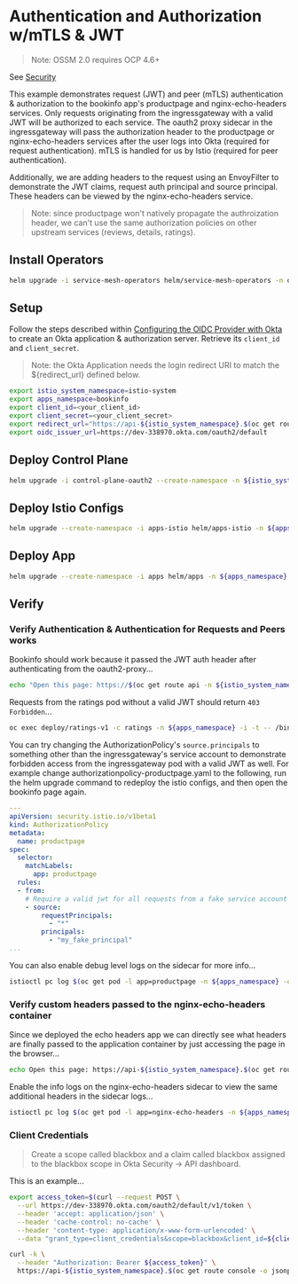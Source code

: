 # Authentication and Authorization w/mTLS & JWT

> Note: OSSM 2.0 requires OCP 4.6+

See [Security](https://istio.io/v1.6/docs/reference/config/security/)

This example demonstrates request (JWT) and peer (mTLS) authentication & authorization to the bookinfo app's productpage and nginx-echo-headers services. Only requests originating from the ingressgateway with a valid JWT will be authorized to each service. The oauth2 proxy sidecar in the ingressgateway will pass the authorization header to the productpage or nginx-echo-headers services after the user logs into Okta (required for request authentication). mTLS is handled for us by Istio (required for peer authentication).

Additionally, we are adding headers to the request using an EnvoyFilter to demonstrate the JWT claims, request auth principal and source principal. These headers can be viewed by the nginx-echo-headers service.

> Note: since productpage won't natively propagate the authroization header, we can't use the same authorization policies on other upstream services (reviews, details, ratings).

## Install Operators

```sh
helm upgrade -i service-mesh-operators helm/service-mesh-operators -n openshift-operators
```

## Setup

Follow the steps described within [Configuring the OIDC Provider with Okta](https://github.com/trevorbox/oauth2-proxy/blob/update-okta-doc/docs/2_auth.md#configuring-the-oidc-provider-with-okta) to create an Okta application & authorization server. Retrieve its `client_id` and `client_secret`.

> Note: the Okta Application needs the login redirect URI to match the ${redirect_url} defined below.

```sh
export istio_system_namespace=istio-system
export apps_namespace=bookinfo
export client_id=<your_client_id>
export client_secret=<your_client_secret>
export redirect_url="https://api-${istio_system_namespace}.$(oc get route console -o jsonpath={.status.ingress[0].routerCanonicalHostname} -n openshift-console)/oauth2/callback"
export oidc_issuer_url=https://dev-338970.okta.com/oauth2/default
```

## Deploy Control Plane

```sh
helm upgrade -i control-plane-oauth2 --create-namespace -n ${istio_system_namespace} --set client_id=${client_id} --set client_secret=${client_secret} --set redirect_url=${redirect_url} helm/control-plane-oauth2 --set oidc_issuer_url=${oidc_issuer_url}
```

## Deploy Istio Configs

```sh
helm upgrade --create-namespace -i apps-istio helm/apps-istio -n ${apps_namespace} --set control_plane.ingressgateway.host=$(oc get route api -n ${istio_system_namespace} -o jsonpath={'.spec.host'}) --set control_plane.namespace=${istio_system_namespace} --set oidc_issuer_url=${oidc_issuer_url}
```

## Deploy App

```sh
helm upgrade --create-namespace -i apps helm/apps -n ${apps_namespace}
```

## Verify

### Verify Authentication & Authentication for Requests and Peers works

Bookinfo should work because it passed the JWT auth header after authenticating from the oauth2-proxy...

```sh
echo "Open this page: https://$(oc get route api -n ${istio_system_namespace} -o jsonpath={'.spec.host'})/productpage"
```

Requests from the ratings pod without a valid JWT should return `403 Forbidden`...

```sh
oc exec deploy/ratings-v1 -c ratings -n ${apps_namespace} -i -t -- /bin/bash -c "curl -I http://productpage:9080"
```

You can try changing the AuthorizationPolicy's `source.principals` to something other than the ingressgateway's service account to demonstrate forbidden access from the ingressgateway pod with a valid JWT as well. For example change authorizationpolicy-productpage.yaml to the following, run the helm upgrade command to redeploy the istio configs, and then open the bookinfo page again.

```yaml
---
apiVersion: security.istio.io/v1beta1
kind: AuthorizationPolicy
metadata:
  name: productpage
spec:
  selector:
    matchLabels:
      app: productpage
  rules:
  - from:
    # Require a valid jwt for all requests from a fake service account only
    - source:
        requestPrincipals:
          - "*"
        principals:
          - "my_fake_principal"
...
```

You can also enable debug level logs on the sidecar for more info...

```sh
istioctl pc log $(oc get pod -l app=productpage -n ${apps_namespace} -o jsonpath='{.items[0].metadata.name}') --level debug -n ${apps_namespace}
```

### Verify custom headers passed to the nginx-echo-headers container

Since we deployed the echo headers app we can directly see what headers are finally passed to the application container by just accessing the page in the browser...

```sh
echo Open this page: https://api-${istio_system_namespace}.$(oc get route console -o jsonpath={.status.ingress[0].routerCanonicalHostname} -n openshift-console)/nginx-echo-headers
```

Enable the info logs on the nginx-echo-headers sidecar to view the same additional headers in the sidecar logs...

```sh
istioctl pc log $(oc get pod -l app=nginx-echo-headers -n ${apps_namespace} -o jsonpath='{.items[0].metadata.name}') --level info -n ${apps_namespace}
```

### Client Credentials

> Create a scope called blackbox and a claim called blackbox assigned to the blackbox scope in Okta Security -> API dashboard.

This is an example...

```sh
export access_token=$(curl --request POST \
  --url https://dev-338970.okta.com/oauth2/default/v1/token \
  --header 'accept: application/json' \
  --header 'cache-control: no-cache' \
  --header 'content-type: application/x-www-form-urlencoded' \
  --data "grant_type=client_credentials&scope=blackbox&client_id=${client_id}&client_secret=${client_secret}" | jq -r '.access_token')

curl -k \
  --header "Authorization: Bearer ${access_token}" \
  https://api-${istio_system_namespace}.$(oc get route console -o jsonpath={.status.ingress[0].routerCanonicalHostname} -n openshift-console)/nginx-echo-headers
```